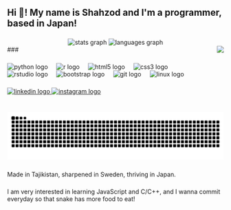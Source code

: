 <h2 align="left">Hi 👋! My name is Shahzod and I'm a programmer, based in Japan!</h2>

###

<div align="center">
  <img src="https://github-readme-stats.vercel.app/api?username=Shohgames&hide_title=false&hide_rank=false&show_icons=true&include_all_commits=true&count_private=true&disable_animations=false&theme=dracula&locale=en&hide_border=false" height="150" alt="stats graph"  />
  <img src="https://github-readme-stats.vercel.app/api/top-langs?username=Shohgames" height="150" alt="languages graph"  />
</div>
<!--&locale=en&hide_title=false&layout=compact&card_width=320&langs_count=5&theme=dracula&hide_border=false-->
###

<img align="right" height="150" src="https://media4.giphy.com/media/v1.Y2lkPTc5MGI3NjExeXY0dnZmemVyMWpsc25id2RiOXRkMHNqamM0bWF1ZTV4Mnc1ZmcyYyZlcD12MV9pbnRlcm5hbF9naWZfYnlfaWQmY3Q9Zw/FKDbDiRdvs3WU/giphy.gif"  />

###

<div align="left">
  <img src="https://cdn.jsdelivr.net/gh/devicons/devicon/icons/python/python-original.svg" height="30" alt="python logo"  />
  <img width="12" />
  <img src="https://cdn.jsdelivr.net/gh/devicons/devicon/icons/r/r-original.svg" height="30" alt="r logo"  />
  <img width="12" />
  <img src="https://cdn.jsdelivr.net/gh/devicons/devicon/icons/html5/html5-original.svg" height="30" alt="html5 logo"  />
  <img width="12" />
  <img src="https://cdn.jsdelivr.net/gh/devicons/devicon/icons/css3/css3-original.svg" height="30" alt="css3 logo"  />
  <img width="12" />
  <img src="https://cdn.jsdelivr.net/gh/devicons/devicon/icons/rstudio/rstudio-original.svg" height="30" alt="rstudio logo"  />
  <img width="12" />
  <img src="https://skillicons.dev/icons?i=bootstrap" height="30" alt="bootstrap logo"  />
  <img width="12" />
  <img src="https://skillicons.dev/icons?i=git" height="30" alt="git logo"  />
  <img width="12" />
  <img src="https://skillicons.dev/icons?i=linux" height="30" alt="linux logo"  />
</div>

###

<div align="left">
  <a href="https://se.linkedin.com/in/shahzodj" target="_blank">
    <img src="https://img.shields.io/static/v1?message=LinkedIn&logo=linkedin&label=ShahzodJ&color=0077B5&logoColor=white&labelColor=&style=flat" height="21" alt="linkedin logo"  />
  </a>
  <a href="https://instagram.com/coolguy.102621" target="_blank">
    <img src="https://img.shields.io/static/v1?message=Instagram&logo=instagram&label=coolguy.102621&color=E4405F&logoColor=white&labelColor=&style=flat" height="21" alt="instagram logo"  />
  </a>
</div>

###

<br clear="both">

<img src="https://raw.githubusercontent.com/Shohgames/Shohgames/output/snake.svg" alt="Snake animation" />

###

<p align="left">Made in Tajikistan, sharpened in Sweden, thriving in Japan.</p>

###

<p align="left">I am very interested in learning JavaScript and C/C++, and I wanna commit everyday so that snake has more food to eat!</p>

###


